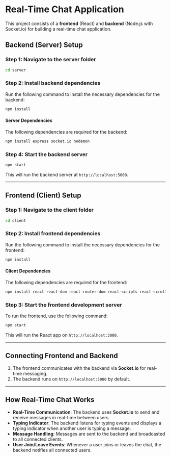 # Real-Time Chat Application

This project consists of a **frontend** (React) and **backend** (Node.js with Socket.io) for building a real-time chat application.

## Backend (Server) Setup

### Step 1: Navigate to the server folder

```bash
cd server
```

### Step 2: Install backend dependencies

Run the following command to install the necessary dependencies for the backend:

```bash
npm install
```

#### Server Dependencies

The following dependencies are required for the backend:

```bash
npm install express socket.io nodemon
```

### Step 4: Start the backend server

```bash
npm start
```

This will run the backend server at `http://localhost:5000`.

---

## Frontend (Client) Setup

### Step 1: Navigate to the client folder

```bash
cd client
```

### Step 2: Install frontend dependencies

Run the following command to install the necessary dependencies for the frontend:

```bash
npm install
```

#### Client Dependencies

The following dependencies are required for the frontend:

```bash
npm install react react-dom react-router-dom react-scripts react-scroll-to-bottom socket.io-client web-vitals
```

### Step 3: Start the frontend development server

To run the frontend, use the following command:

```bash
npm start
```

This will run the React app on `http://localhost:3000`. 

---

## Connecting Frontend and Backend

1. The frontend communicates with the backend via **Socket.io** for real-time messaging.
2. The backend runs on `http://localhost:5000` by default.

---

## How Real-Time Chat Works

- **Real-Time Communication**: The backend uses **Socket.io** to send and receive messages in real-time between users.
- **Typing Indicator**: The backend listens for typing events and displays a typing indicator when another user is typing a message.
- **Message Handling**: Messages are sent to the backend and broadcasted to all connected clients.
- **User Join/Leave Events**: Whenever a user joins or leaves the chat, the backend notifies all connected users.
